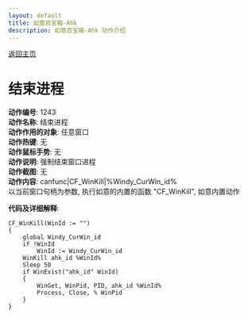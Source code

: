 ```yaml
---
layout: default
title: 如意百宝箱-Ahk
description: 如意百宝箱-Ahk 动作介绍
---
```

<link rel="stylesheet" href="../Actions/css/atom-one-light.min.css">
<script src="../Actions/js/highlight.min.js"></script>
<script>hljs.highlightAll();</script>

[返回主页](../index.md)

# [](#header-2) 结束进程

**动作编号**: 1243  
**动作名称**: 结束进程  
**动作作用的对象**: 任意窗口  
**动作热键**: 无  
**动作鼠标手势**: 无  
**动作说明**: 强制结束窗口进程  
**动作截图**: 无  
**动作内容**: canfunc|CF_WinKill|%Windy_CurWin_id%  
以当前窗口句柄为参数, 执行如意的内置的函数 "CF_WinKill", 如意内置动作  

**代码及详细解释**:  

```Autohotkey
CF_WinKill(WinId := "")
{
	global Windy_CurWin_id
	if !WinId
		WinId := Windy_CurWin_id
	WinKill ahk_id %WinId%
	Sleep 50
	if WinExist("ahk_id" WinId)
	{
		WinGet, WinPid, PID, ahk_id %WinId%
		Process, Close, % WinPid
	}
}
```